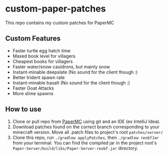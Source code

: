 # custom-paper-patches
This repo contains my custom patches for PaperMC

Custom Features
------
* Faster turtle egg hatch time
* Maxed book level for villagers
* Cheapest books for villagers
* Faster water/snow cauldrons, but mainly snow
* Instant-minable deepslate (No sound for the client though :\)
* Better trident spawn rate
* Instant-minable basalt (No sound for the client though :\)
* Faster Goat Attacks
* More slime spawns

How to use
------
1. Clone or pull repo from [PaperMC](https://github.com/PaperMC/Paper) using git and an IDE (ex IntelliJ Idea).
2. Download patches found on the correct branch corresponding to your minecraft version. Move all .patch files to project's root `patches/server/`
3. Clone this repo, run `./gradlew applyPatches`, then `./gradlew reobfJar` from your terminal. You can find the compiled jar in the project root's `Paper-Server/build/libs/Paper-Server-reobf.jar` directory.
